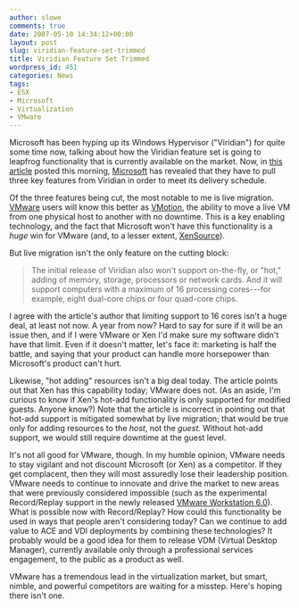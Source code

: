 ```yaml
---
author: slowe
comments: true
date: 2007-05-10 14:34:12+00:00
layout: post
slug: viridian-feature-set-trimmed
title: Viridian Feature Set Trimmed
wordpress_id: 451
categories: News
tags:
- ESX
- Microsoft
- Virtualization
- VMware
---
```


Microsoft has been hyping up its Windows Hypervisor ("Viridian") for quite some time now, talking about how the Viridian feature set is going to leapfrog functionality that is currently available on the market. Now, in [this article](http://news.com.com/Microsoft+cuts+Windows+virtualization+features/2100-1016_3-6182852.html) posted this morning, [Microsoft](http://www.microsoft.com/) has revealed that they have to pull three key features from Viridian in order to meet its delivery schedule.

Of the three features being cut, the most notable to me is live migration. [VMware](http://www.vmware.com/) users will know this better as [VMotion](http://www.vmware.com/products/vi/vc/vmotion.html), the ability to move a live VM from one physical host to another with no downtime. This is a key enabling technology, and the fact that Microsoft won't have this functionality is a _huge_ win for VMware (and, to a lesser extent, [XenSource](http://www.xensource.com/)).

But live migration isn't the only feature on the cutting block:

>The initial release of Viridian also won't support on-the-fly, or "hot," adding of memory, storage, processors or network cards. And it will support computers with a maximum of 16 processing cores---for example, eight dual-core chips or four quad-core chips.

I agree with the article's author that limiting support to 16 cores isn't a huge deal, at least not now. A year from now? Hard to say for sure if it will be an issue then, and if I were VMware or Xen I'd make sure my software didn't have that limit. Even if it doesn't matter, let's face it: marketing is half the battle, and saying that your product can handle more horsepower than Microsoft's product can't hurt.

Likewise, "hot adding" resources isn't a big deal today. The article points out that Xen has this capability today; VMware does not. (As an aside, I'm curious to know if Xen's hot-add functionality is only supported for modified guests. Anyone know?) Note that the article is incorrect in pointing out that hot-add support is mitigated somewhat by live migration; that would be true only for adding resources to the _host_, not the _guest._ Without hot-add support, we would still require downtime at the guest level.

It's not all good for VMware, though. In my humble opinion, VMware needs to stay vigilant and not discount Microsoft (or Xen) as a competitor. If they get complacent, then they will most assuredly lose their leadership position. VMware needs to continue to innovate and drive the market to new areas that were previously considered impossible (such as the experimental Record/Replay support in the newly released [VMware Workstation 6.0](http://www.vmware.com/products/ws/)). What is possible now with Record/Replay? How could this functionality be used in ways that people aren't considering today? Can we continue to add value to ACE and VDI deployments by combining these technologies? It probably would be a good idea for them to release VDM (Virtual Desktop Manager), currently available only through a professional services engagement, to the public as a product as well.

VMware has a tremendous lead in the virtualization market, but smart, nimble, and powerful competitors are waiting for a misstep. Here's hoping there isn't one.
